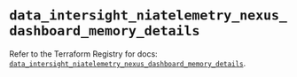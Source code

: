 # `data_intersight_niatelemetry_nexus_dashboard_memory_details`

Refer to the Terraform Registry for docs: [`data_intersight_niatelemetry_nexus_dashboard_memory_details`](https://registry.terraform.io/providers/ciscodevnet/intersight/1.0.71/docs/data-sources/niatelemetry_nexus_dashboard_memory_details).
